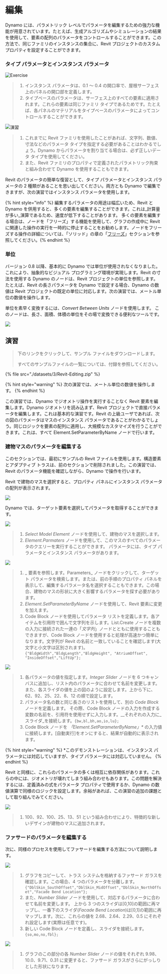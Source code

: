 # 編集

Dynamo には、パラメトリック レベルでパラメータを編集するための強力な機能が用意されています。たとえば、生成アルゴリズムやシミュレーションの結果を使用して、要素の配列のパラメータをコントロールすることができます。この方法で、同じファミリのインスタンスの集合に、Revit プロジェクトのカスタム プロパティを設定することができます。

### タイプ パラメータとインスタンス パラメータ

![Exercise](<./images/3/32 (2).jpg>)

> 1. インスタンス パラメータは、0.1 ～ 0.4 の開口率で、屋根サーフェス上のパネルの開口部を定義します。
> 2. タイプベースのパラメータは、サーフェス上のすべての要素に適用されます。これらの要素は同じファミリ タイプであるためです。たとえば、各パネルのマテリアルをタイプベースのパラメータによってコントロールすることができます。

![演習](./images/3/params.jpg)

> 1. これまでに Revit ファミリを使用したことがあれば、文字列、数値、寸法などのパラメータ タイプを指定する必要があることはわかるでしょう。Dynamo からパラメータを割り当てる場合は、必ず正しいデータ タイプを使用してください。
> 2. また、Revit ファミリのプロパティで定義されたパラメトリック拘束と組み合わせて Dynamo を使用することもできます。

Revit のパラメータの簡単な復習として、タイプ パラメータとインスタンス パラメータの 2 種類があることを思い出してください。両方とも Dynamo で編集できますが、次の演習ではインスタンス パラメータを使用します。

{% hint style="info" %}
編集するパラメータの用途は幅広いため、Revit と Dynamo を併用すると、多くの要素を編集することができます。これは_計算量が多い_演算であるため、速度が低下することがあります。 多くの要素を編集する場合は、ノードを「フリーズ」する機能を使用して、グラフの作成中に Revit に関連した操作の実行を一時的に停止することをお勧めします。ノードをフリーズする操作の詳細については、「ソリッド」の章の「[フリーズ](../essential-nodes-and-concepts/5\_geometry-for-computational-design/5-6\_solids.md#freezing)」セクションを参照してください。{% endhint %}

### 単位

バージョン 0.8 以降、基本的に Dynamo では単位が使用されなくなりました。これにより、抽象的なビジュアル プログラミング環境が実現します。Revit の寸法を使用する Dynamo のノードは、Revit プロジェクトの単位を参照します。 たとえば、Revit の長さパラメータを Dynamo で設定する場合、Dynamo の数値は Revit プロジェクトの既定の単位に対応します。次の演習では、メートル単位の数値を操作します。

単位を素早く変換するには、_Convert Between Units_ ノードを使用します。 このノードは、長さ、面積、体積の単位をその場で変換できる便利なツールです。

![](<./images/3/editing - units.jpg>)

## 演習

> 下のリンクをクリックして、サンプル ファイルをダウンロードします。
>
> すべてのサンプルファイルの一覧については、付録を参照してください。

{% file src="./datasets/3/Revit-Editing.zip" %}

{% hint style="warning" %}
次の演習では、メートル単位の数値を操作します。
{% endhint %}

この演習では、Dynamo でジオメトリ操作を実行することなく Revit 要素を編集します。Dynamo ジオメトリを読み込まず、Revit プロジェクトで直接パラメータを編集します。これは基本的な演習です。Revit の上級ユーザであれば、次の図のパラメータはマスのインスタンス パラメータであることがわかるでしょう。同じロジックを要素の配列に適用し、大規模なカスタマイズを行うことができます。これは、すべて Element.SetParameterByName ノードで行います。

### 建物マスのパラメータを編集する

このセクションでは、最初にサンプルの Revit ファイルを使用します。構造要素とアダプティブ トラスは、前のセクションで削除されました。この演習では、Revit のパラメータ機能を確認しながら、Dynamo で操作を行います。

Revit で建物のマスを選択すると、プロパティ パネルにインスタンス パラメータの配列が表示されます。

![](<./images/3/editing - exercise 01.jpg>)

Dynamo では、ターゲット要素を選択してパラメータを取得することができます。

![](<./images/3/editing - exercise 02.jpg>)

> 1. _Select Model Element_ ノードを使用して、建物のマスを選択します。
> 2. _Element.Parmaters_ ノードを使用して、このマスのすべてのパラメータのクエリーを実行することができます。 パラメータには、タイプ パラメータとインスタンス パラメータがあります。

![](<./images/3/editing - exercise 03.jpg>)

> 1. _ 要素を参照します。Parameters_ ノードをクリックして、ターゲット パラメータを検索します。または、前の手順のプロパティ パネルを表示して、編集するパラメータ名を選択することもできます。この場合、建物のマスの形状に大きく影響するパラメータを探す必要があります。
> 2. _Element.SetParameterByName_ ノードを使用して、Revit 要素に変更を加えます。
> 3. Code Block ノードを使用してパラメータ リストを定義します。各アイテムを引用符で囲んで文字列を示します。List.Create ノードを複数の入力に接続された一連の「_文字列_」ノードとともに使用することもできますが、Code Block ノードを使用すると処理が高速かつ簡単になります。文字列が Revit の名前と一致していることを確認します(大文字と小文字は区別されます)。`{"BldgWidth","BldgLength","BldgHeight", "AtriumOffset", "InsideOffset","LiftUp"};`

![](<./images/3/editing - exercise 04.jpg>)

> 1. 各パラメータの値を指定します。_Integer Slider_ ノードを 6 つキャンバスに追加し、リスト内のパラメータに合わせて名前を変更します。 また、各スライダの値を上の図のように設定します。上から下に、62、92、25、22、8、12 の順で設定します。
> 2. パラメータ名の数と同じ長さのリストを使用して、別の _Code Block_ ノードを定義します。 その際、Code Block ノードの入力を作成する変数の名前を、引用符を使用せずに入力します。__それぞれの入力に_スライダ_を接続します。`{bw,bl,bh,ao,io,lu};`
> 3. Code Block ノードを _「Element.SetParameterByName」\*_ の入力値に接続します。[自動実行]をオンにすると、結果が自動的に表示されます。

{% hint style="warning" %}
\*このデモンストレーションは、インスタンス パラメータには対応していますが、タイプ パラメータには対応していません。
{% endhint %}

Revit と同様に、これらのパラメータの多くは相互に依存関係があります。これらの中には、ジオメトリが壊れてしまう組み合わせもあります。この問題を解決するには、定義済みの式をパラメータ プロパティで使用するか、Dynamo の数値演算で同様のロジックを設定します。余裕があれば、この演習の追加の課題として取り組んでみてください。

![](<./images/3/editing - exercise 05.jpg>)

> 1. 100、92、100、25、13、51 という組み合わせにより、特徴的な新しいデザインが建物のマスに追加されます。

### ファサードのパラメータを編集する

次に、同様のプロセスを使用してファサードを編集する方法について説明します。

![](<./images/3/editing - exercise 06.jpg>)

> 1. グラフをコピーして、トラス システムを格納するファサード ガラスを確認します。この場合、4 つのパラメータを分離します。`{"DblSkin_SouthOffset","DblSkin_MidOffset","DblSkin_NorthOffset","Facade Bend Location"};`
> 2. また、_Number Slider_ ノードを使用して、対応するパラメータに合わせて名前を変更します。 上から 3 つのスライダは\[0,10]の範囲に再マップし、一番下のスライダ(_Facade Bend Location_)は\[0,1]の範囲に再マップします。次に、これらの値を 2.68、2.64、2.29、0.5 にそれぞれ設定します(実際は任意です)。
> 3. 新しい Code Block ノードを定義し、スライダを接続します。`{so,mo,no,fbl};`

![](<./images/3/editing - exercise 07.jpg>)

> 1. グラフのこの部分の各 _Number Slider_ ノードの値をそれぞれ 9.98、10.0、9.71、0.31 に変更すると、ファサード ガラスがさらにがっしりとした形状になります。
